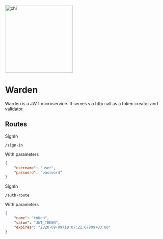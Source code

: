 <img alt="chi" src="https://lh3.googleusercontent.com/proxy/CwX3vKIh-CatbUrA9vi_fjqg-p_25ceAPX6HRonYZu-2niiOiNNdfe3zJh9-lD6mEBHRTENs_6ErwyVoIj-51VzgtRAX5lLOWKK_SloMVj3Xxt8KfcfjxIhGaw8cFO2FKvydSE15m4hXB7OIy_A" width="220" />

# Warden

Warden is a JWT microservice. It serves via http call as a token creator and validator.

## Routes

SignIn
```
/sign-in
```
With parameters
```json
{
    "username": "user",
    "password": "password"
}
```

SignIn
```
/auth-route
```
With parameters
```json
{
    "name": "token",
    "value": "JWT_TOKEN",
    "expires": "2020-09-09T18:07:22.67909+03:00"
}
```

